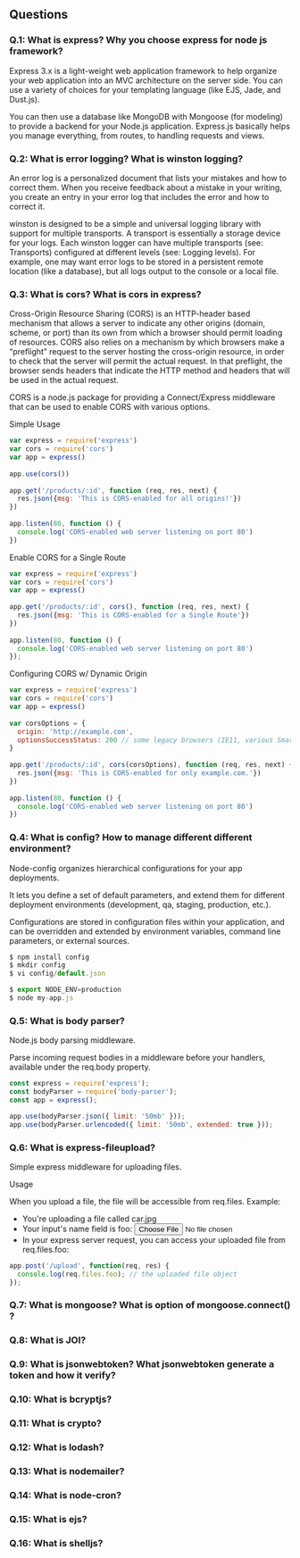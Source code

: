 ## Questions
### Q.1: What is express? Why you choose express for node js framework?
Express 3.x is a light-weight web application framework to help organize your web application into an MVC architecture on the server side. You can use a variety of choices for your templating language (like EJS, Jade, and Dust.js).

You can then use a database like MongoDB with Mongoose (for modeling) to provide a backend for your Node.js application. Express.js basically helps you manage everything, from routes, to handling requests and views. 

### Q.2: What is error logging? What is winston logging?
An error log is a personalized document that lists your mistakes and how to correct them. When you receive feedback about a mistake in your writing, you create an entry in your error log that includes the error and how to correct it.

winston is designed to be a simple and universal logging library with support for multiple transports. A transport is essentially a storage device for your logs. Each winston logger can have multiple transports (see: Transports) configured at different levels (see: Logging levels). For example, one may want error logs to be stored in a persistent remote location (like a database), but all logs output to the console or a local file.

### Q.3: What is cors? What is cors in express?
Cross-Origin Resource Sharing (CORS) is an HTTP-header based mechanism that allows a server to indicate any other origins (domain, scheme, or port) than its own from which a browser should permit loading of resources. CORS also relies on a mechanism by which browsers make a “preflight” request to the server hosting the cross-origin resource, in order to check that the server will permit the actual request. In that preflight, the browser sends headers that indicate the HTTP method and headers that will be used in the actual request.

CORS is a node.js package for providing a Connect/Express middleware that can be used to enable CORS with various options.

Simple Usage
```javascript
var express = require('express')
var cors = require('cors')
var app = express()
 
app.use(cors())
 
app.get('/products/:id', function (req, res, next) {
  res.json({msg: 'This is CORS-enabled for all origins!'})
})
 
app.listen(80, function () {
  console.log('CORS-enabled web server listening on port 80')
})
```

Enable CORS for a Single Route
```javascript
var express = require('express')
var cors = require('cors')
var app = express()
 
app.get('/products/:id', cors(), function (req, res, next) {
  res.json({msg: 'This is CORS-enabled for a Single Route'})
})
 
app.listen(80, function () {
  console.log('CORS-enabled web server listening on port 80')
});
```

Configuring CORS w/ Dynamic Origin
```javascript
var express = require('express')
var cors = require('cors')
var app = express()
 
var corsOptions = {
  origin: 'http://example.com',
  optionsSuccessStatus: 200 // some legacy browsers (IE11, various SmartTVs) choke on 204
}
 
app.get('/products/:id', cors(corsOptions), function (req, res, next) {
  res.json({msg: 'This is CORS-enabled for only example.com.'})
})
 
app.listen(80, function () {
  console.log('CORS-enabled web server listening on port 80')
})
```

### Q.4: What is config? How to manage different different environment?
Node-config organizes hierarchical configurations for your app deployments.

It lets you define a set of default parameters, and extend them for different deployment environments (development, qa, staging, production, etc.).

Configurations are stored in configuration files within your application, and can be overridden and extended by environment variables, command line parameters, or external sources.

```javascript
$ npm install config
$ mkdir config
$ vi config/default.json

$ export NODE_ENV=production
$ node my-app.js
```

### Q.5: What is body parser?
Node.js body parsing middleware.

Parse incoming request bodies in a middleware before your handlers, available under the req.body property.

```javascript
const express = require('express');
const bodyParser = require('body-parser');
const app = express();

app.use(bodyParser.json({ limit: '50mb' }));
app.use(bodyParser.urlencoded({ limit: '50mb', extended: true }));

```

### Q.6: What is express-fileupload?
Simple express middleware for uploading files.

Usage

When you upload a file, the file will be accessible from req.files.
Example:

* You're uploading a file called car.jpg
* Your input's name field is foo: <input name="foo" type="file" />
* In your express server request, you can access your uploaded file from req.files.foo:

```javascript
app.post('/upload', function(req, res) {
  console.log(req.files.foo); // the uploaded file object
});
```

### Q.7: What is mongoose? What is option of mongoose.connect() ?
### Q.8: What is JOI?
### Q.9: What is jsonwebtoken? What jsonwebtoken generate a token and how it verify?
### Q.10: What is bcryptjs?
### Q.11: What is crypto?
### Q.12: What is lodash?
### Q.13: What is nodemailer?
### Q.14: What is node-cron?
### Q.15: What is ejs?
### Q.16: What is shelljs?
